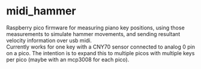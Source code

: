 # midi_hammer
Raspberry pico firmware for measuring piano key positions, using those measurements to simulate hammer movements, and sending resultant velocity information over usb midi.  
Currently works for one key with a CNY70 sensor connected to analog 0 pin on a pico. The intention is to expand this to multiple picos with multiple keys per pico (maybe with an mcp3008 for each pico).
